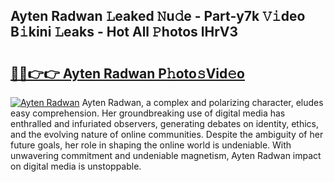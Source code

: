 ## Ayten Radwan 𝙻eaked 𝙽u𝚍e - Part-y7k 𝚅𝚒deo B𝚒kini 𝙻eaks - Hot All 𝙿hotos lHrV3

# <h2><a href="http://ld3kcg5.urlbe.top/?page=Ayten+Radwan">🔗🔗👉👉 Ayten Radwan P𝚑oto𝚜Vid𝚎o</a></h2>

[![Ayten Radwan](https://i.imgur.com/eBuTRDB.gif)](http://ld3kcg5.urlbe.top/?page=Ayten+Radwan)
Ayten Radwan, a complex and polarizing character, eludes easy comprehension. Her groundbreaking use of digital media has enthralled and infuriated observers, generating debates on identity, ethics, and the evolving nature of online communities. Despite the ambiguity of her future goals, her role in shaping the online world is undeniable. With unwavering commitment and undeniable magnetism, Ayten Radwan impact on digital media is unstoppable.
